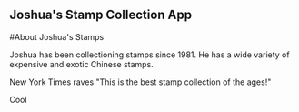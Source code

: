 Joshua's Stamp Collection App
---

#About Joshua's Stamps

Joshua has been collectioning stamps since 1981. He has a wide variety of expensive and exotic Chinese stamps.

New York Times raves "This is the best stamp collection of the ages!"

Cool
